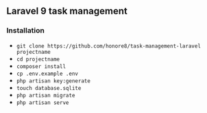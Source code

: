## Laravel 9 task management ##

### Installation ###

* `git clone https://github.com/honore8/task-management-laravel projectname`
* `cd projectname`
* `composer install`
* `cp .env.example .env`
* `php artisan key:generate`
* `touch database.sqlite`
* `php artisan migrate`
* `php artisan serve`